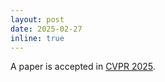 ```yaml
---
layout: post
date: 2025-02-27
inline: true
---
```


A paper is accepted in [CVPR 2025](https://cvpr2022.thecvf.com).
